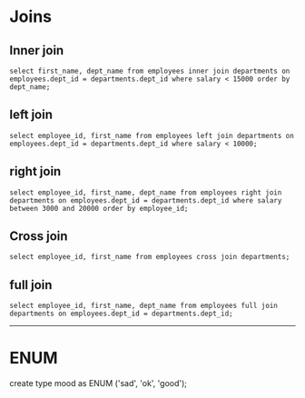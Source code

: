 # Joins
 
 ## Inner join
 
 
 ` select first_name, dept_name from employees inner join departments on employees.dept_id = departments.dept_id where salary < 15000 order by dept_name; `
 
 
 
 ## left join
 
 ` select employee_id, first_name from employees left join departments on employees.dept_id = departments.dept_id where salary < 10000; `
 
 
 
 ## right join
 
 ` select employee_id, first_name, dept_name from employees right join departments on employees.dept_id = departments.dept_id where salary between 3000 and 20000 order by employee_id; `
 

 
 ## Cross join
 
 ` select employee_id, first_name from employees cross join departments; `
 

 
 ## full join
 
 
 ` select employee_id, first_name, dept_name from employees full join departments on employees.dept_id = departments.dept_id; `
 
 ---
 
 # ENUM
 create type mood as ENUM ('sad', 'ok', 'good');
 
 
